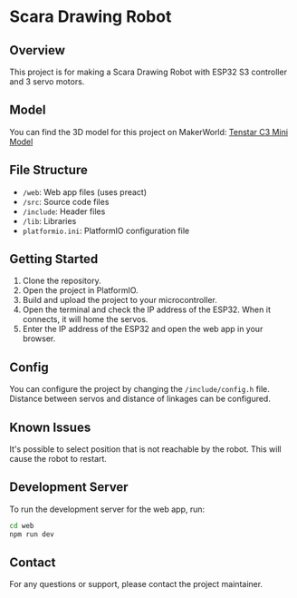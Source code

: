 # Scara Drawing Robot

## Overview

This project is for making a Scara Drawing Robot with ESP32 S3 controller and 3 servo motors.

## Model

You can find the 3D model for this project on MakerWorld:
[Tenstar C3 Mini Model](https://makerworld.com/en/models/978425)

## File Structure

- `/web`: Web app files (uses preact)
- `/src`: Source code files
- `/include`: Header files
- `/lib`: Libraries
- `platformio.ini`: PlatformIO configuration file

## Getting Started

1. Clone the repository.
2. Open the project in PlatformIO.
3. Build and upload the project to your microcontroller.
4. Open the terminal and check the IP address of the ESP32. When it connects, it will home the servos.
5. Enter the IP address of the ESP32 and open the web app in your browser.

## Config

You can configure the project by changing the `/include/config.h` file.
Distance between servos and distance of linkages can be configured.

## Known Issues

It's possible to select position that is not reachable by the robot. This will cause the robot to restart.

## Development Server

To run the development server for the web app, run:

```sh
cd web
npm run dev
```

## Contact

For any questions or support, please contact the project maintainer.
